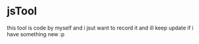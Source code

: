 # jsTool
this tool is code by myself and i jsut want to record it 
and ill keep update if i have something new :p
